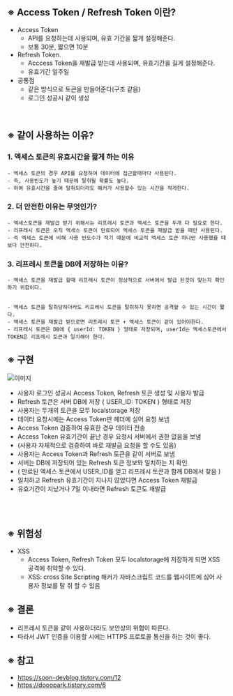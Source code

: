 ## ※ Access Token / Refresh Token 이란?

-   Access Token
    -   API를 요청하는데 사용되며, 유효 기간을 짧게 설정해준다.
    -   보통 30분, 짧으면 10분
-   Refresh Token.
    -   Acccess Token을 재발급 받는데 사용되며, 유효기간을 길게 설정해준다.
    -   유효기간 일주일
-   공통점
    -   같은 방식으로 토큰을 만들어준다(구조 같음)
    -   로그인 성공시 같이 생성

<br/>

## ※ 같이 사용하는 이유?

### 1. 엑세스 토큰의 유효시간을 짧게 하는 이유

    - 엑세스 토큰의 경우 API를 요청하여 데이터에 접근할때마다 사용된다.
    - 즉, 사용빈도가 높기 때문에 탈취될 확률도 높다.
    - 하여 유효시간을 줄여 탈취되더라도 해커가 사용할수 있는 시간을 적게한다.

### 2. 더 안전한 이유는 무엇인가?

    - 엑세스토큰을 재발급 받기 위해서는 리프레시 토큰과 엑세스 토큰을 두개 다 필요로 한다.
    - 리프레시 토큰은 오직 엑세스 토큰이 만료되어 엑세스 토큰을 재발급 받을 때만 사용된다.
    - 즉 엑세스 토큰에 비해 사용 빈도수가 적기 때문에 비교적 엑세스 토큰 하나만 사용했을 때보다 안전하다.

### 3. 리프레시 토큰을 DB에 저장하는 이유?

    - 액세스 토큰을 재발급 할때 리프레시 토큰이 정상적으로 서버에서 발급 된것이 맞는지 확인하기 위함이다.


    - 액세스 토큰을 탈취당하더라도 리프레시 토큰을 탈취하지 못하면 공격할 수 있는 시간이 짧다.
    - 액세스 토큰을 재발급 받으로면 리프레시 토큰 + 엑세스 토큰이 같이 있어야한다.
    - 리프레시 토큰은 DB에 { userId: TOKEN } 형태로 저장되며, userId는 엑세스토큰에서 TOKEN은 리프레시 토큰과 일치해야 한다.

## ※ 구현

![이미지](https://t1.daumcdn.net/cfile/tistory/99DB8C475B5CA1C936)

-   사용자 로그인 성공시 Access Token, Refresh 토큰 생성 및 사용자 발급
-   Refresh 토큰은 서버 DB에 저장 { USER_ID: TOKEN } 형태로 저장
-   사용자는 두개의 토큰을 모두 localstorage 저장
-   데이터 요청시에는 Access Token만 헤더에 실어 요청 보냄
-   Access Token 검증하여 유효한 경우 데이터 전송
-   Access Token 유효기간이 끝난 경우 요청시 서버에서 권한 없음을 보냄
-   (사용자 자체적으로 검증하여 바로 재발급 요청을 할 수도 있음)
-   사용자는 Access Token과 Refresh 토큰을 같이 서버로 보냄
-   서버는 DB에 저장되어 있는 Refresh 토큰 정보와 일치하는 지 확인
-   ( 만료된 엑세스 토큰에서 USER_ID를 얻고 리프레시 토큰과 함께 DB에서 찾음 )
-   일치하고 Refresh 유효기간이 지나지 않았다면 Access Token 재발급
-   유효기간이 지났거나 7일 이내라면 Refresh 토큰도 재발급

<br/>
<br/>

## ※ 위험성

-   XSS
    -   Access Token, Refresh Token 모두 localstorage에 저장하게 되면 XSS 공격에 취약할 수 있다.
    -   XSS: cross Site Scripting 해커가 자바스크립트 코드를 웹사이트에 심어 사용자 정보를 탈 취 할 수 있음

## ※ 결론

-   리프레시 토큰을 같이 사용하더라도 보안상의 위험이 따른다.
-   따라서 JWT 인증을 이용할 시에는 HTTPS 프로토콜 통신을 하는 것이 좋다.

## ※ 참고

-   https://soon-devblog.tistory.com/12
-   https://dooopark.tistory.com/6
